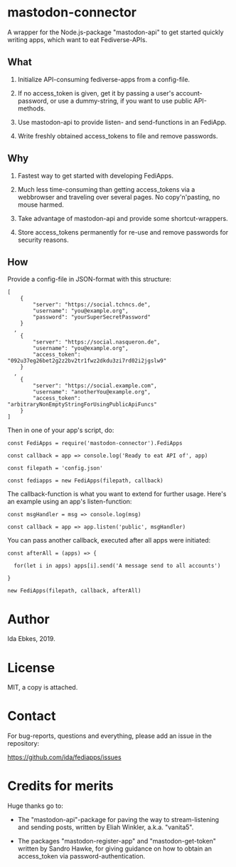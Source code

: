 mastodon-connector
==================


A wrapper for the Node.js-package "mastodon-api" to get started
quickly writing apps, which want to eat Fediverse-APIs.



What
----

1. Initialize API-consuming fediverse-apps from a config-file.

2. If no access_token is given, get it by passing a user's account-password,
   or use a dummy-string, if you want to use public API-methods.

3. Use mastodon-api to provide listen- and send-functions in an FediApp.

4. Write freshly obtained access_tokens to file and remove passwords.



Why
---

1. Fastest way to get started with developing FediApps.

2. Much less time-consuming than getting access_tokens via a webbrowser
   and traveling over several pages. No copy'n'pasting, no mouse harmed.

3. Take advantage of mastodon-api and provide some shortcut-wrappers.

4. Store access_tokens permanently for re-use and remove passwords for
   security reasons.


How
---

Provide a config-file in JSON-format with this structure:

    [
        {
            "server": "https://social.tchncs.de",
            "username": "you@example.org",
            "password": "yourSuperSecretPassword"
        }
      ,
        {
            "server": "https://social.nasqueron.de",
            "username": "you@example.org",
            "access_token": "092u37eg26bet2g2z2bv2tr1fwz2dkdu3zi7rd02i2jgslw9"
        }
      ,
        {
            "server": "https://social.example.com",
            "username": "anotherYou@example.org",
            "access_token": "arbitraryNonEmptyStringForUsingPublicApiFuncs"
        }
    ]


Then in one of your app's script, do:

    const FediApps = require('mastodon-connector').FediApps

    const callback = app => console.log('Ready to eat API of', app)

    const filepath = 'config.json'

    const fediapps = new FediApps(filepath, callback)



The callback-function is what you want to extend for further usage.
Here's an example using an app's listen-function:

    const msgHandler = msg => console.log(msg)

    const callback = app => app.listen('public', msgHandler)


You can pass another callback, executed after all apps were initiated:

    const afterAll = (apps) => {

      for(let i in apps) apps[i].send('A message send to all accounts')

    }

    new FediApps(filepath, callback, afterAll)



Author
======

Ida Ebkes, 2019.


License
=======

MIT, a copy is attached.


Contact
=======

For bug-reports, questions and everything, please add an issue in
the repository:

https://github.com/ida/fediapps/issues


Credits for merits
==================

Huge thanks go to:

- The "mastodon-api"-package for paving the way to stream-listening
  and sending posts, written by Eliah Winkler, a.k.a. "vanita5".

- The packages "mastodon-register-app" and "mastodon-get-token"
  written by Sandro Hawke, for giving guidance on how to obtain an
  access_token via password-authentication.
